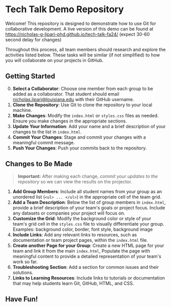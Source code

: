 # Tech Talk Demo Repository

Welcome! This repository is designed to demonstrate how to use Git for collaborative development. A live version of this demo can be found at https://nicholas-g-lipari-phd.github.io/tech-talk-fa24/ (expect 30-60 second delay for changes) 

Throughout this process, all team members should research and explore the activities listed below. 
These tasks will be similar (if not simplified) to how you will collaborate on your projects in GitHub.

## Getting Started

0. **Select a Collaborator**: Choose one member from each group to be added as a collaborator. That student should email nicholas.lipari@louisiana.edu with their GitHub username.
1. **Clone the Repository**: Use Git to clone the repository to your local machine.
2. **Make Changes**: Modify the `index.html` or `styles.css` files as needed. Ensure you make changes in the appropriate sections.
3. **Update Your Information**: Add your name and a brief description of your changes to the list in `index.html`.
4. **Commit Your Changes**: Stage and commit your changes with a meaningful commit message.
5. **Push Your Changes**: Push your commits back to the repository.

## Changes to Be Made
> **Important:** After making each change, *commit your updates to the repository* so we can view the results on the projector.
1. **Add Group Members**: Include all student names from your group as an unordered list (`<ul> ... </ul>`) in the appropriate cell of the team grid.
1. **Add a Team Description**: Below the list of group members in `index.html`, provide a brief description of your team's goals or project focus. Include any datasets or companies your project will focus on.
1. **Customize the Grid**: Modify the background color or style of your team's grid cell in the `styles.css` file to visually differentiate your group. 
Examples: background color, border, font style, background image
1. **Include Links**: Add any relevant links to resources, such as documentation or team project pages, within the `index.html` file.
1. **Create another Page for your Group**: Create a new HTML page for your team and link it from the main `index.html`, Populate the page with meaningful content to provide a detailed representation of your team's work so far.
1. **Troubleshooting Section**: Add a section for common issues and their solutions.
1. **Links to Learning Resources**: Include links to tutorials or documentation that may help students learn Git, GitHub, HTML, and CSS.

## Have Fun!
